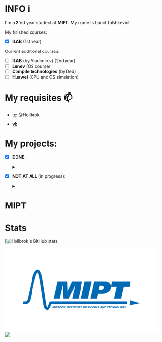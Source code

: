 # INFO :information_source:

I'm a __2__'nd year student at __MIPT__.
My name is Daniil Talshkevich.

My finished courses:
- [X] __ILAB__ (1st year)

Current additional courses:

- [ ] __ILAB__ (by Vladimirov) (2nd year)
- [ ] [__Lunev__](https://bit.ly/3CAS5Ql) (OS course)
- [ ] __Compile technologies__ (by Ded)
- [ ] __Huawei__ (CPU and OS simulation)

# My requisites :mailbox:

* tg: @Hollbrok

* __[vk](vk.com/danik.princessa)__

# My projects:


- [X] __DONE__:<details><summary></summary>
    - [X] My projects for __ILAB__ course:<details><summary></summary>
        - [X] __1 semestr__: <details><summary></summary>
            - [X] [__Solve Square Equation__](https://github.com/Hollbrok/SolveSquare)
            - [X] [__Onegin__](https://github.com/Hollbrok/Onegin)
            - [X] [__Stack__](https://github.com/Hollbrok/STACK)
            </details>
        - [X] __2 semestr__ <details><summary></summary>
            - [X] [__CPU__](https://github.com/Hollbrok/CPU_C_VERSION)
            - [X] [__Stack_cpp__](https://github.com/Hollbrok/Stack_cpp_version)
            - [X] [__CPU_cpp__](https://github.com/Hollbrok/CPU_Cpp_version)
            - [X] [__Calculator__](https://github.com/Hollbrok/v.2-of-calculator)
            - [X] [__List__ / pointers version](https://github.com/Hollbrok/List) (C++ version)
            - [X] [__Akinator__](https://github.com/Hollbrok/Akinator)
            - [X] [__RayCasting__](https://github.com/Hollbrok/Raytracing)
            - [X] [__Differentiator__](https://github.com/Hollbrok/Differentiator)
            - [X] [__Programming language__](https://github.com/Hollbrok/Prog-Lang)
            </details>
        </details>
    - [X] Homework for __GET__ (General engineering training)<details><summary></summary>
        - [X] [Libre Office](https://github.com/Hollbrok/test-rep/tree/master/LibreOffice)
        - [X] [MATLAB](https://github.com/Hollbrok/test-rep/tree/master/MATLAB)
        - [X] [Git](https://github.com/Hollbrok/test-rep/tree/master/Git)
        - [X] [GPIO](https://github.com/Hollbrok/Raspberry/tree/main/GPIO)
        - [X] [DAC](https://github.com/Hollbrok/Raspberry/tree/main/DAC)
        - [X] [ADC](https://github.com/Hollbrok/Raspberry/tree/main/ADC)
        - [X] [Capacitor (final project)](https://github.com/Hollbrok/Raspberry/tree/main/Capacitor)
        </details>
    - [X] Additional course __FPGA__ <details><summary></summary>
        - [X] [Critical path]()
        - [X] [D-latch, SR-latch, D-flipflop](https://github.com/Hollbrok/Verilog/tree/main/homework%201)
        - [X] [four-segment indicator + counter](https://github.com/Hollbrok/Verilog/tree/main/homework%202)
        - [X] [Gray counter with ROM](https://github.com/Hollbrok/Verilog/tree/main/homework%203)
        - [X] [Resynchronizer of clocks domains](https://github.com/Hollbrok/Verilog/tree/main/Lab1)
        </details>
    - [X] [__MIPT stuff__](https://github.com/Hollbrok/MIPT_STUFF) <details><summary></summary>
        - [X] [LABS](https://github.com/Hollbrok/MIPT_STUFF)	<details><summary></summary>
            - [X] [1'st semestr](https://github.com/Hollbrok/MIPT_STUFF/tree/main/labs%201%20sem)
            - [X] [2'nd semestr](https://github.com/Hollbrok/MIPT_STUFF/tree/main/labs%202%20sem)
            </details>
        - [X] [lectures made with Latex of Znamenskaya L.N. 2 semester](https://github.com/Panterrich/Matan_2_semester)
        </details>
    </details>
- [X] __NOT AT ALL__ (in progress):<details><summary></summary>
    - [ ] My projects for [__Lunev__](https://bit.ly/3CAS5Ql) course:<details><summary></summary>
        - [ ] __1 semestr__: <details><summary></summary>
            - [x] [__Warm-up tasks__](https://bit.ly/3jRGi9Y)
            - [ ] [__FIFO__](https://bit.ly/3yQWZGB)
            - [ ] [__UNKNOWN__]()
            </details>
        - [ ] __2 semestr__ <details><summary></summary>
            - [ ] __UNKNOWN__
            </details>
        </details>
    - [ ] C++ Projects <details><summary></summary>
        - [X] [__Akinator__(graphical version)](https://github.com/Hollbrok/AkinatorGraphical)
        - [X] [__RayCasting__](https://github.com/Hollbrok/Raytracing)
        - [ ] [__MIPT-Pacman__](https://github.com/Hollbrok/MIPT-Pacman) (in progress)
        </details>
    </details>


<!---

</br>

<a href="https://github.com/Hollbrok/CPU_cpp_version">
  <img align="center" src="https://github-readme-stats.vercel.app/api/pin/?username=Hollbrok&repo=CPU_cpp_version&theme=synthwave"/>
</a>
<a href="https://github.com/Hollbrok/CPU_C_VERSION">
  <img align="center" src="https://github-readme-stats.vercel.app/api/pin/?username=Hollbrok&repo=CPU_C_VERSION&theme=synthwave"/>
</a>
<a href="https://github.com/Hollbrok/STACK">
  <img align="center" src="https://github-readme-stats.vercel.app/api/pin/?username=Hollbrok&repo=STACK&theme=synthwave"/>
</a>
<a href="https://github.com/Hollbrok/Stack_cpp_version">
  <img align="center" src="https://github-readme-stats.vercel.app/api/pin/?username=Hollbrok&repo=Stack_cpp_version&theme=synthwave"/>
</a>
<a href="https://github.com/Hollbrok/v.2-of-calculator">
  <img align="center" src="https://github-readme-stats.vercel.app/api/pin/?username=Hollbrok&repo=v.2-of-calculator&theme=synthwave"/>
</a>
<a href="https://www.youtube.com/watch?v=bfNJHxZ8GYU&ab_channel=%D0%9D%D0%BE%D0%B2%D1%8B%D0%B9%D0%9C%D0%B8%D1%80-NewWorld">
  <img align="center" src="https://github-readme-stats.vercel.app/api/top-langs/?username=Hollbrok&theme=synthwave"/>
</a>
<a href="https://www.youtube.com/watch?v=bfNJHxZ8GYU&ab_channel=%D0%9D%D0%BE%D0%B2%D1%8B%D0%B9%D0%9C%D0%B8%D1%80-NewWorld">
  <img align="center" src="https://github-readme-stats.vercel.app/api?username=Hollbrok&&show_icons=true&theme=synthwave" />
</a>

-->


# MIPT

# Stats

[![Hollbrok's GitHub stats](https://github-readme-stats.vercel.app/api?username=Hollbrok&theme=dark&show_icons=true)

[![MIPT be like](https://github.com/Hollbrok/Hollbrok/blob/main/pics/mipt.png)](https://www.youtube.com/watch?v=CELn8XivR3c)
<img src="https://user-images.githubusercontent.com/link-to-your-image.png" width="500" />


<!-- <a href="https://github.com/MartinHeinz/MartinHeinz">
  <img align="center" src="https://github-readme-stats.vercel.app/api?username=MartinHeinz&show_icons=true&line_height=27&count_private=true&title_color=ffffff&text_color=c9cacc&icon_color=2bbc8a&bg_color=1d1f21" alt="Martin's GitHub Stats" />
</a> -->
